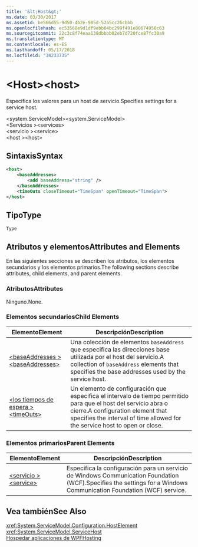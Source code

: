 ```yaml
---
title: '&lt;Host&gt;'
ms.date: 03/30/2017
ms.assetid: be566d55-9d50-4b2e-985d-52a5cc26cbbb
ms.openlocfilehash: ec53568e9d1df9ebb04bc299f491e80674950c63
ms.sourcegitcommit: 22c3c8f74eaa138dbbbb02eb7d720fce87fc30a9
ms.translationtype: MT
ms.contentlocale: es-ES
ms.lasthandoff: 05/17/2018
ms.locfileid: "34233735"
---
```

# <a name="lthostgt"></a><span data-ttu-id="346e4-102">&lt;Host&gt;</span><span class="sxs-lookup"><span data-stu-id="346e4-102">&lt;host&gt;</span></span>
<span data-ttu-id="346e4-103">Especifica los valores para un host de servicio.</span><span class="sxs-lookup"><span data-stu-id="346e4-103">Specifies settings for a service host.</span></span>  
  
 <span data-ttu-id="346e4-104">\<system.ServiceModel></span><span class="sxs-lookup"><span data-stu-id="346e4-104">\<system.ServiceModel></span></span>  
<span data-ttu-id="346e4-105">\<Servicios ></span><span class="sxs-lookup"><span data-stu-id="346e4-105">\<services></span></span>  
<span data-ttu-id="346e4-106">\<servicio ></span><span class="sxs-lookup"><span data-stu-id="346e4-106">\<service></span></span>  
<span data-ttu-id="346e4-107">\<host ></span><span class="sxs-lookup"><span data-stu-id="346e4-107">\<host></span></span>  
  
## <a name="syntax"></a><span data-ttu-id="346e4-108">Sintaxis</span><span class="sxs-lookup"><span data-stu-id="346e4-108">Syntax</span></span>  
  
```xml  
<host>
    <baseAddresses>  
        <add baseAddress="string" />  
    </baseAddresses>  
    <timeOuts closeTimeout="TimeSpan" openTimeout="TimeSpan">  
</host>  
```  
  
## <a name="type"></a><span data-ttu-id="346e4-109">Tipo</span><span class="sxs-lookup"><span data-stu-id="346e4-109">Type</span></span>  
 `Type`  
  
## <a name="attributes-and-elements"></a><span data-ttu-id="346e4-110">Atributos y elementos</span><span class="sxs-lookup"><span data-stu-id="346e4-110">Attributes and Elements</span></span>  
 <span data-ttu-id="346e4-111">En las siguientes secciones se describen los atributos, los elementos secundarios y los elementos primarios.</span><span class="sxs-lookup"><span data-stu-id="346e4-111">The following sections describe attributes, child elements, and parent elements.</span></span>  
  
### <a name="attributes"></a><span data-ttu-id="346e4-112">Atributos</span><span class="sxs-lookup"><span data-stu-id="346e4-112">Attributes</span></span>  
 <span data-ttu-id="346e4-113">Ninguno.</span><span class="sxs-lookup"><span data-stu-id="346e4-113">None.</span></span>  
  
### <a name="child-elements"></a><span data-ttu-id="346e4-114">Elementos secundarios</span><span class="sxs-lookup"><span data-stu-id="346e4-114">Child Elements</span></span>  
  
|<span data-ttu-id="346e4-115">Elemento</span><span class="sxs-lookup"><span data-stu-id="346e4-115">Element</span></span>|<span data-ttu-id="346e4-116">Descripción</span><span class="sxs-lookup"><span data-stu-id="346e4-116">Description</span></span>|  
|-------------|-----------------|  
|[<span data-ttu-id="346e4-117">\<baseAddresses ></span><span class="sxs-lookup"><span data-stu-id="346e4-117">\<baseAddresses></span></span>](../../../../../docs/framework/configure-apps/file-schema/wcf/baseaddresses.md)|<span data-ttu-id="346e4-118">Una colección de elementos `baseAddress` que especifica las direcciones base utilizada por el host del servicio.</span><span class="sxs-lookup"><span data-stu-id="346e4-118">A collection of `baseAddress` elements that specifies the base addresses used by the service host.</span></span>|  
|[<span data-ttu-id="346e4-119">\<los tiempos de espera ></span><span class="sxs-lookup"><span data-stu-id="346e4-119">\<timeOuts></span></span>](../../../../../docs/framework/configure-apps/file-schema/wcf/timeouts.md)|<span data-ttu-id="346e4-120">Un elemento de configuración que especifica el intervalo de tiempo permitido para que el host del servicio abra o cierre.</span><span class="sxs-lookup"><span data-stu-id="346e4-120">A configuration element that specifies the interval of time allowed for the service host to open or close.</span></span>|  
  
### <a name="parent-elements"></a><span data-ttu-id="346e4-121">Elementos primarios</span><span class="sxs-lookup"><span data-stu-id="346e4-121">Parent Elements</span></span>  
  
|<span data-ttu-id="346e4-122">Elemento</span><span class="sxs-lookup"><span data-stu-id="346e4-122">Element</span></span>|<span data-ttu-id="346e4-123">Descripción</span><span class="sxs-lookup"><span data-stu-id="346e4-123">Description</span></span>|  
|-------------|-----------------|  
|[<span data-ttu-id="346e4-124">\<servicio ></span><span class="sxs-lookup"><span data-stu-id="346e4-124">\<service></span></span>](../../../../../docs/framework/configure-apps/file-schema/wcf/service.md)|<span data-ttu-id="346e4-125">Especifica la configuración para un servicio de Windows Communication Foundation (WCF).</span><span class="sxs-lookup"><span data-stu-id="346e4-125">Specifies the settings for a Windows Communication Foundation (WCF) service.</span></span>|  
  
## <a name="see-also"></a><span data-ttu-id="346e4-126">Vea también</span><span class="sxs-lookup"><span data-stu-id="346e4-126">See Also</span></span>  
 <xref:System.ServiceModel.Configuration.HostElement>  
 <xref:System.ServiceModel.ServiceHost>  
 [<span data-ttu-id="346e4-127">Hospedar aplicaciones de WPF</span><span class="sxs-lookup"><span data-stu-id="346e4-127">Hosting</span></span>](../../../../../docs/framework/wcf/feature-details/hosting.md)
